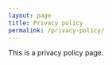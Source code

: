 ```yaml
---
layout: page
title: Privacy policy
permalink: /privacy-policy/
---
```


This is a privacy policy page.

